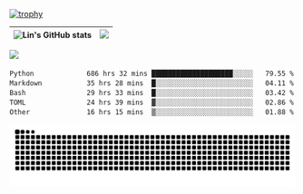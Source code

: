 [![trophy](https://github-profile-trophy.vercel.app/?username=ocss884&column=7)](https://github.com/ocss884)

| ![Lin's GitHub stats](https://github-readme-stats.vercel.app/api?username=ocss884&show_icons=true&hide_border=True&count_private=true) | ![](https://github-readme-streak-stats.herokuapp.com?user=ocss884&hide_border=true&date_format=M%20j%5B%2C%20Y%5D&ring=7EDDCF&fire=7EDDCF") |
| ------------------------------------------------------------ | ------------------------------------------------------------ |

![](https://komarev.com/ghpvc/?username=ocss884&color=brightgreen)

<!--START_SECTION:waka-->

```txt
Python             686 hrs 32 mins ████████████████████░░░░░   79.55 %
Markdown           35 hrs 28 mins  █░░░░░░░░░░░░░░░░░░░░░░░░   04.11 %
Bash               29 hrs 33 mins  █░░░░░░░░░░░░░░░░░░░░░░░░   03.42 %
TOML               24 hrs 39 mins  ▓░░░░░░░░░░░░░░░░░░░░░░░░   02.86 %
Other              16 hrs 15 mins  ▒░░░░░░░░░░░░░░░░░░░░░░░░   01.88 %
```

<!--END_SECTION:waka-->

<p align="center">
   <img src="https://github.com/ocss884/ocss884/blob/output/github-snake.svg" alt="snake">
</p>
